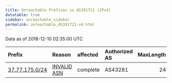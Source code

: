 ```yaml
---
title: Unreachable Prefixes in AS201711 (IPv4)
datatable: true
sidebar: unreachable_sidebar
permalink: unreachable_AS201711-v4.html
---
```


Data as of 2018-12-10 02:35:00 UTC


<div class="datatable-begin"></div>

| Prefix                                                 | Reason                                                                                                 | affected   | Authorized AS   |   MaxLength | Anchor                                         |   unreachable /24s |
|:-------------------------------------------------------|:-------------------------------------------------------------------------------------------------------|:-----------|:----------------|------------:|:-----------------------------------------------|-------------------:|
| [37.77.175.0/24](https://stat.ripe.net/37.77.175.0/24) | [INVALID ASN](https://rpki-validator.ripe.net/announcement-preview?asn=AS201711&prefix=37.77.175.0/24) | complete   | AS43281         |          24 | [RIPE](unreachable_RIPE_NCC_RPKI_Root-v4.html) |                  1 |

<div class="datatable-end"></div>